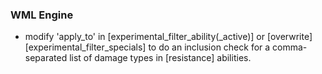 ### WML Engine
   * modify 'apply_to' in [experimental_filter_ability(_active)] or [overwrite][experimental_filter_specials] to do an inclusion check for a comma-separated list of damage types in [resistance] abilities.
